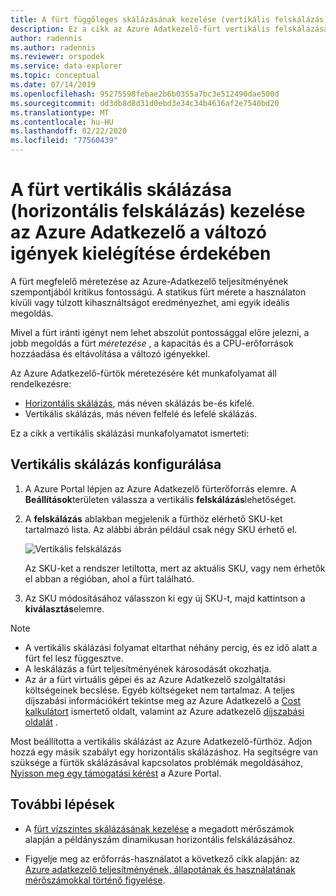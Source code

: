 ```yaml
---
title: A fürt függőleges skálázásának kezelése (vertikális felskálázás) az Azure-Adatkezelő igényének megfelelően
description: Ez a cikk az Azure Adatkezelő-fürt vertikális felskálázásának és méretezésének lépéseit ismerteti az igények módosítása alapján.
author: radennis
ms.author: radennis
ms.reviewer: orspodek
ms.service: data-explorer
ms.topic: conceptual
ms.date: 07/14/2019
ms.openlocfilehash: 95275598febae2b6b0355a7bc3e512490dae500d
ms.sourcegitcommit: dd3db8d8d31d0ebd3e34c34b4636af2e7540bd20
ms.translationtype: MT
ms.contentlocale: hu-HU
ms.lasthandoff: 02/22/2020
ms.locfileid: "77560439"
---
```

# <a name="manage-cluster-vertical-scaling-scale-up-in-azure-data-explorer-to-accommodate-changing-demand"></a>A fürt vertikális skálázása (horizontális felskálázás) kezelése az Azure Adatkezelő a változó igények kielégítése érdekében

A fürt megfelelő méretezése az Azure-Adatkezelő teljesítményének szempontjából kritikus fontosságú. A statikus fürt mérete a használaton kívüli vagy túlzott kihasználtságot eredményezhet, ami egyik ideális megoldás.

Mivel a fürt iránti igényt nem lehet abszolút pontossággal előre jelezni, a jobb megoldás a fürt *méretezése* , a kapacitás és a CPU-erőforrások hozzáadása és eltávolítása a változó igényekkel. 

Az Azure Adatkezelő-fürtök méretezésére két munkafolyamat áll rendelkezésre:

* [Horizontális skálázás](manage-cluster-horizontal-scaling.md), más néven skálázás be-és kifelé.
* Vertikális skálázás, más néven felfelé és lefelé skálázás.

Ez a cikk a vertikális skálázási munkafolyamatot ismerteti:

## <a name="configure-vertical-scaling"></a>Vertikális skálázás konfigurálása

1. A Azure Portal lépjen az Azure Adatkezelő fürterőforrás elemre. A **Beállítások**területen válassza a vertikális **felskálázás**lehetőséget.

1. A **felskálázás** ablakban megjelenik a fürthöz elérhető SKU-ket tartalmazó lista. Az alábbi ábrán például csak négy SKU érhető el.

    ![Vertikális felskálázás](media/manage-cluster-vertical-scaling/scale-up.png)

    Az SKU-ket a rendszer letiltotta, mert az aktuális SKU, vagy nem érhetők el abban a régióban, ahol a fürt található.

1. Az SKU módosításához válasszon ki egy új SKU-t, majd kattintson a **kiválasztás**elemre.

> [!NOTE]
> * A vertikális skálázási folyamat eltarthat néhány percig, és ez idő alatt a fürt fel lesz függesztve. 
> * A leskálázás a fürt teljesítményének károsodását okozhatja.
> * Az ár a fürt virtuális gépei és az Azure Adatkezelő szolgáltatási költségeinek becslése. Egyéb költségeket nem tartalmaz. A teljes díjszabási információkért tekintse meg az Azure Adatkezelő a [Cost kalkulátort](https://dataexplorer.azure.com/AzureDataExplorerCostEstimator.html) ismertető oldalt, valamint az Azure adatkezelő [díjszabási oldalát](https://azure.microsoft.com/pricing/details/data-explorer/) .

Most beállította a vertikális skálázást az Azure Adatkezelő-fürthöz. Adjon hozzá egy másik szabályt egy horizontális skálázáshoz. Ha segítségre van szüksége a fürtök skálázásával kapcsolatos problémák megoldásához, [Nyisson meg egy támogatási kérést](https://portal.azure.com/#blade/Microsoft_Azure_Support/HelpAndSupportBlade/overview) a Azure Portal.

## <a name="next-steps"></a>További lépések

* A [fürt vízszintes skálázásának kezelése](manage-cluster-horizontal-scaling.md) a megadott mérőszámok alapján a példányszám dinamikusan horizontális felskálázásához.

* Figyelje meg az erőforrás-használatot a következő cikk alapján: az [Azure adatkezelő teljesítményének, állapotának és használatának mérőszámokkal történő figyelése](using-metrics.md).

